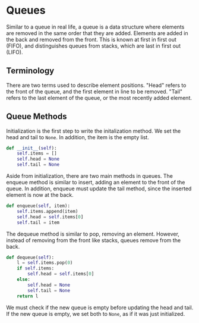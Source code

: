 # Queues

Similar to a queue in real life, a queue is a data structure where elements are removed in the same order that they are added. Elements are added in the back and removed from the front. This is known at first in first out (FIFO), and distinguishes queues from stacks, which are last in first out (LIFO).

## Terminology
There are two terms used to describe element positions. "Head" refers to the front of the queue, and the first element in line to be removed. "Tail" refers to the last element of the queue, or the most recently added element.

## Queue Methods
Initialization is the first step to write the initalization method. We set the head and tail to `None`. In addition, the item is the empty list.
```python
def __init__(self):
    self.items = []
    self.head = None
    self.tail = None
```
Aside from initialization, there are two main methods in queues. The enqueue method is similar to insert, adding an element to the front of the queue. In addition, enqueue must update the tail method, since the inserted element is now at the back. 
```python
def enqueue(self, item):
    self.items.append(item)
    self.head = self.items[0]
    self.tail = item
```
The dequeue method is similar to pop, removing an element. However, instead of removing from the front like stacks, queues remove from the back.
```python
def dequeue(self):
    l = self.items.pop(0)
    if self.items:
        self.head = self.items[0]
    else:
        self.head = None
        self.tail = None
    return l
```

We must check if the new queue is empty before updating the head and tail. If the new queue is empty, we set both to `None`, as if it was just initialized.